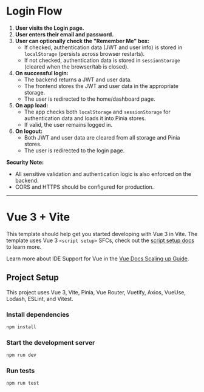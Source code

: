 # Login Flow

1. **User visits the Login page.**
2. **User enters their email and password.**
3. **User can optionally check the "Remember Me" box:**
    - If checked, authentication data (JWT and user info) is stored in `localStorage` (persists across browser restarts).
    - If not checked, authentication data is stored in `sessionStorage` (cleared when the browser/tab is closed).
4. **On successful login:**
    - The backend returns a JWT and user data.
    - The frontend stores the JWT and user data in the appropriate storage.
    - The user is redirected to the home/dashboard page.
5. **On app load:**
    - The app checks both `localStorage` and `sessionStorage` for authentication data and loads it into Pinia stores.
    - If valid, the user remains logged in.
6. **On logout:**
    - Both JWT and user data are cleared from all storage and Pinia stores.
    - The user is redirected to the login page.

**Security Note:**

- All sensitive validation and authentication logic is also enforced on the backend.
- CORS and HTTPS should be configured for production.

---

# Vue 3 + Vite

This template should help get you started developing with Vue 3 in Vite. The template uses Vue 3 `<script setup>` SFCs, check out the [script setup docs](https://v3.vuejs.org/api/sfc-script-setup.html#sfc-script-setup) to learn more.

Learn more about IDE Support for Vue in the [Vue Docs Scaling up Guide](https://vuejs.org/guide/scaling-up/tooling.html#ide-support).

## Project Setup

This project uses Vue 3, Vite, Pinia, Vue Router, Vuetify, Axios, VueUse, Lodash, ESLint, and Vitest.

### Install dependencies

```sh
npm install
```

### Start the development server

```sh
npm run dev
```

### Run tests

```sh
npm run test
```

